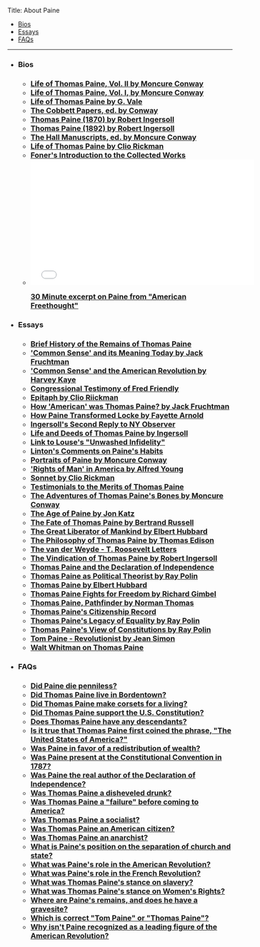 Title: About Paine

<div class="writings">
<div id="jumpstrip">
<ul><li><a href="#bios">Bios</a></li>
<li><a href="#essays">Essays</a></li>
<li><a href="#faqs">FAQs</a>
</li>
</ul>
</div><hr style="clear:both"/>
<ul>
<li><a name="bios"><h3>Bios<h3></a>
<ul>
<li><a href="/aboutpaine/life-of-thomas-paine-vol-ii-by-moncure-conway.html">Life of Thomas Paine, Vol. II by Moncure Conway</a></li>
<li><a href="/aboutpaine/life-of-thomas-paine-by-moncure-conway.html">Life of Thomas Paine, Vol. I, by Moncure Conway</a></li>
<li><a href="/aboutpaine/life-of-thomas-paine-by-g-vale.html">Life of Thomas Paine by G. Vale</a></li>
<li><a href="/aboutpaine/the-cobbett-papers-ed-by-conway.html">The Cobbett Papers, ed. by Conway</a></li>
<li><a href="/aboutpaine/thomas-paine-1870-by-robert-ingersoll.html">Thomas Paine (1870) by Robert Ingersoll</a></li>
<li><a href="/aboutpaine/thomas-paine-1892-by-robert-ingersoll.html">Thomas Paine (1892) by Robert Ingersoll</a></li>
<li><a href="/aboutpaine/the-hall-manuscripts-ed-by-moncure-conway.html">The Hall Manuscripts, ed. by Moncure Conway</a></li>
<li><a href="/aboutpaine/life-of-thomas-paine-by-clio-rickman.html">Life of Thomas Paine by Clio Rickman</a></li>
<li><a href="/aboutpaine/foner-s-introduction-to-the-collected-works.html">Foner's Introduction to the Collected Works</a></li>

<li><iframe src="//player.vimeo.com/video/72115130" width="500" height="281" frameborder="0" webkitallowfullscreen mozallowfullscreen allowfullscreen></iframe> 
<p><a href="http://vimeo.com/72115130">30 Minute excerpt on Paine from "American Freethought"</a></p>

</ul></li>

<li><a name="essays"><h3>Essays<h3></a>
<ul>
<li><a href="/aboutpaine/brief-history-of-the-remains-of-thomas-paine.html">Brief History of the Remains of Thomas Paine</a></li>
<li><a href="/aboutpaine/common-sense-and-its-meaning-today-by-jack-fruchtman.html">'Common Sense' and its Meaning Today by Jack Fruchtman</a></li>
<li><a href="/aboutpaine/common-sense-and-the-american-revolution-by-harvey-kaye.html">'Common Sense' and the American Revolution by Harvey Kaye</a></li>
<li><a href="/aboutpaine/congressional-testimony-of-fred-friendly.html">Congressional Testimony of Fred Friendly</a></li>
<li><a href="/aboutpaine/epitaph-by-clio-riickman.html">Epitaph by Clio Riickman</a></li>
<li><a href="/aboutpaine/how-american-was-thomas-paine-by-jack-fruchtman.html">How 'American' was Thomas Paine? by Jack Fruchtman</a></li>
<li><a href="/aboutpaine/how-paine-transformed-locke-by-fayette-arnold.html">How Paine Transformed Locke by Fayette Arnold</a></li>
<li><a href="/aboutpaine/ingersoll-s-second-reply-to-ny-observer.html">Ingersoll's Second Reply to NY Observer</a></li>
<li><a href="/aboutpaine/life-and-deeds-of-thomas-paine-by-ingersoll.html">Life and Deeds of Thomas Paine by Ingersoll</a></li>
<li><a href="/aboutpaine/link-to-louse-s-unwashed-infidelity.html">Link to Louse's "Unwashed Infidelity"</a></li>
<li><a href="/aboutpaine/linton-s-commenst-on-paine-s-habits.html">Linton's Comments on Paine's Habits</a></li>
<li><a href="/aboutpaine/portraits-of-paine-by-moncure-conway.html">Portraits of Paine by Moncure Conway</a></li>
<li><a href="/aboutpaine/rights-of-man-in-america-by-alfred-young.html">'Rights of Man' in America by Alfred Young
<li><a href="/aboutpaine/sonnet-by-clio-rickman.html">Sonnet by Clio Rickman</a></li>
<li><a href="/aboutpaine/testimonials-to-the-merits-of-thomas-paine.html">Testimonials to the Merits of Thomas Paine</a></li>
<li><a href="/aboutpaine/the-adventures-of-thomas-paine-s-bones-by-moncure-conway.html">The Adventures of Thomas Paine's Bones by Moncure Conway</a></li>
<li><a href="/aboutpaine/the-age-of-paine-by-jon-katz.html">The Age of Paine by Jon Katz</a></li>
<li><a href="/aboutpaine/the-fate-of-thomas-paine-by-bertrand-russell.html">The Fate of Thomas Paine by Bertrand Russell</a></li>
<li><a href="/aboutpaine/the-great-liberator-of-mankind-by-elbert-hubbard.html">The Great Liberator of Mankind by Elbert Hubbard</a></li>
<li><a href="/aboutpaine/the-philosophy-of-thomas-paine-by-thomas-edison.html">The Philosophy of Thomas Paine by Thomas Edison</a></li>
<li><a href="/aboutpaine/the-van-der-weyde-t-roosevelt-letters.html">The van der Weyde - T. Roosevelt Letters</a></li>
<li><a href="/aboutpaine/the-vindication-of-thomas-paine-by-robert-ingersoll.html">The Vindication of Thomas Paine by Robert Ingersoll</a></li>
<li><a href="/aboutpaine/thomas-paine-and-the-declaration-of-independence.html">Thomas Paine and the Declaration of Independence</a></li>
<li><a href="/aboutpaine/thomas-paine-as-political-theorist-by-ray-polin.html">Thomas Paine as Political Theorist by Ray Polin</a></li>
<li><a href="/aboutpaine/thomas-paine-by-elbert-hubbard.html">Thomas Paine by Elbert Hubbard</a></li>
<li><a href="/aboutpaine/thomas-paine-fights-for-freedom-by-richard-gimbel.html">Thomas Paine Fights for Freedom by Richard Gimbel</a></li>
<li><a href="/aboutpaine/thomas-paine-pathfinder-by-norman-thomas.html">Thomas Paine, Pathfinder by Norman Thomas</a></li>
<li><a href="/aboutpaine/thomas-paine-s-citizenship-record.html">Thomas Paine's Citizenship Record</a></li>
<li><a href="/aboutpaine/thomas-paine-s-legacy-of-equality-by-ray-polin.html">Thomas Paine's Legacy of Equality by Ray Polin</a></li>
<li><a href="/aboutpaine/thomas-paine-s-view-of-constitutions-by-ray-polin.html">Thomas Paine's View of Constitutions by Ray Polin</a></li>
<li><a href="/aboutpaine/tom-paine-revolutionist-by-jean-simon.html">Tom Paine - Revolutionist by Jean Simon</a></li>
<li><a href="/aboutpaine/walt-whitman-on-thomas-paine.html">Walt Whitman on Thomas Paine</a></li>
</ul></li>

<li><a name="faqs"><h3>FAQs<h3></a>
<ul>
<li><a href="/aboutpaine/did-paine-die-penniless.html">Did Paine die penniless?</a></li>
<li><a href="/aboutpaine/did-thomas-paine-live-in-bordentown.html">Did Thomas Paine live in Bordentown?</a></li>
<li><a href="/aboutpaine/did-thomas-paine-make-corsets-for-a-living.html">Did Thomas Paine make corsets for a living?</a></li>
<li><a href="/aboutpaine/did-thomas-paine-support-the-u-s-constitution.html">Did Thomas Paine support the U.S. Constitution?</a></li>
<li><a href="/aboutpaine/does-thomas-paine-have-any-descendants.html">Does Thomas Paine have any descendants?</a></li>
<li><a href="/aboutpaine/is-it-true-that-thomas-paine-first-coined-the-phrase-the-united-states-of-america.html">Is it true that Thomas Paine first coined the phrase, "The United States of America?"</a></li>
<li><a href="/aboutpaine/was-paine-in-favor-of-a-redistribution-of-wealth.html">Was Paine in favor of a redistribution of wealth?</a></li>
<li><a href="/aboutpaine/was-paine-present-at-the-constitutional-convention-in-1787.html">Was Paine present at the Constitutional Convention in 1787?</a></li>
<li><a href="/aboutpaine/was-paine-the-real-author-of-the-declaration-of-independence.html">Was Paine the real author of the Declaration of Independence?</a></li>
<li><a href="/aboutpaine/was-thomas-paine-a-disheveled-drunk.html">Was Thomas Paine a disheveled drunk?</a></li>
<li><a href="/aboutpaine/was-thomas-paine-a-failure-before-coming-to-america.html">Was Thomas Paine a "failure" before coming to America?</a></li>
<li><a href="/aboutpaine/was-thomas-paine-a-socialist.html">Was Thomas Paine a socialist?</a></li>
<li><a href="/aboutpaine/was-thomas-paine-an-american-citizen.html">Was Thomas Paine an American citizen?</a></li>
<li><a href="/aboutpaine/was-thomas-paine-an-anarchist.html">Was Thomas Paine an anarchist?</a></li>
<li><a href="/aboutpaine/what-is-paine-s-position-on-the-separation-of-church-and-state.html">What is Paine's position on the separation of church and state?</a></li>
<li><a href="/aboutpaine/what-was-paine-s-role-in-the-american-revolution.html">What was Paine's role in the American Revolution?</a></li>
<li><a href="/aboutpaine/what-was-paine-s-role-in-the-french-revolution.html">What was Paine's role in the French Revolution?</a></li>
<li><a href="/aboutpaine/what-was-thomas-paine-s-stance-on-slavery.html">What was Thomas Paine's stance on slavery?</a></li>
<li><a href="/aboutpaine/what-was-thomas-paine-s-stance-on-women-s-rights.html">What was Thomas Paine's stance on Women's Rights?</a></li>
<li><a href="/aboutpaine/where-are-paine-s-remains-and-does-he-have-a-gravesite.html">Where are Paine's remains, and does he have a gravesite?</a></li>
<li><a href="/aboutpaine/which-is-correct-tom-paine-or-thomas-paine.html">Which is correct "Tom Paine" or "Thomas Paine"?</a></li>
<li><a href="/aboutpaine/why-isn-t-paine-recognized-as-a-leading-figure-of-the-american-revolution.html">Why isn't Paine recognized as a leading figure of the American Revolution?</a></li>
</ul></li>


</ul>
</div>
</div>
